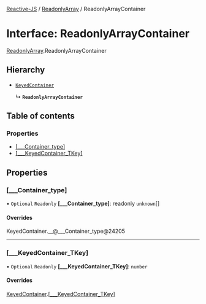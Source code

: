 [Reactive-JS](../README.md) / [ReadonlyArray](../modules/ReadonlyArray.md) / ReadonlyArrayContainer

# Interface: ReadonlyArrayContainer

[ReadonlyArray](../modules/ReadonlyArray.md).ReadonlyArrayContainer

## Hierarchy

- [`KeyedContainer`](types.KeyedContainer.md)

  ↳ **`ReadonlyArrayContainer`**

## Table of contents

### Properties

- [[\_\_\_Container\_type]](ReadonlyArray.ReadonlyArrayContainer.md#[___container_type])
- [[\_\_\_KeyedContainer\_TKey]](ReadonlyArray.ReadonlyArrayContainer.md#[___keyedcontainer_tkey])

## Properties

### [\_\_\_Container\_type]

• `Optional` `Readonly` **[\_\_\_Container\_type]**: readonly `unknown`[]

#### Overrides

KeyedContainer.\_\_@\_\_\_Container\_type@24205

___

### [\_\_\_KeyedContainer\_TKey]

• `Optional` `Readonly` **[\_\_\_KeyedContainer\_TKey]**: `number`

#### Overrides

[KeyedContainer](types.KeyedContainer.md).[[___KeyedContainer_TKey]](types.KeyedContainer.md#[___keyedcontainer_tkey])
